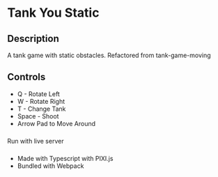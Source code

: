 # Tank You Static
## Description
A tank game with static obstacles.  Refactored from tank-game-moving

## Controls
- Q - Rotate Left
- W - Rotate Right
- T - Change Tank
- Space - Shoot
- Arrow Pad to Move Around

### 
Run with live server

### 
- Made with Typescript with PIXI.js
- Bundled with Webpack
